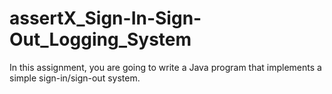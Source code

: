# assertX_Sign-In-Sign-Out_Logging_System
In this assignment, you are going to write a Java program that implements a simple sign-in/sign-out system.
